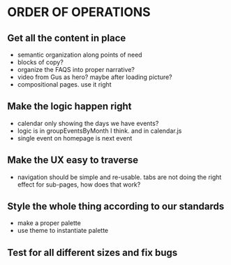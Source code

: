 # ORDER OF OPERATIONS

## Get all the content in place
* semantic organization along points of need
* blocks of copy?
* organize the FAQS into proper narrative?
* video from Gus as hero? maybe after loading picture?
* compositional pages. use it right

## Make the logic happen right
* calendar only showing the days we have events?
 * logic is in groupEventsByMonth I think. and in calendar.js
* single event on homepage is next event

## Make the UX easy to traverse
* navigation should be simple and re-usable. tabs are not doing the right effect for sub-pages, how does that work?

## Style the whole thing according to our standards
* make a proper palette
* use theme to instantiate palette

## Test for all different sizes and fix bugs
